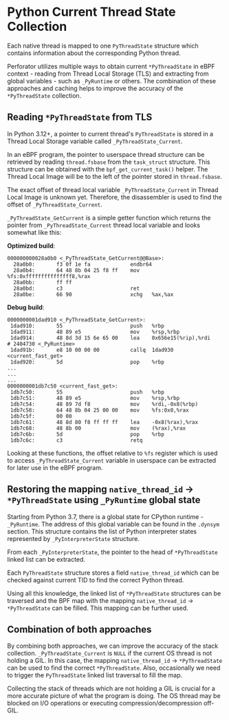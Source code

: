 # Python Current Thread State Collection

Each native thread is mapped to one `PyThreadState` structure which contains information about the corresponding Python thread.

Perforator utilizes multiple ways to obtain current `*PyThreadState` in eBPF context - reading from Thread Local Storage (TLS) and extracting from global variables - such as `_PyRuntime` or others. The combination of these approaches and caching helps to improve the accuracy of the `*PyThreadState` collection.

## Reading `*PyThreadState` from TLS

In Python 3.12+, a pointer to current thread's `PyThreadState` is stored in a Thread Local Storage variable called `_PyThreadState_Current`.

In an eBPF program, the pointer to userspace thread structure can be retrieved by reading `thread.fsbase` from the `task_struct` structure. This structure can be obtained with the `bpf_get_current_task()` helper. The Thread Local Image will be to the left of the pointer stored in `thread.fsbase`.

The exact offset of thread local variable `_PyThreadState_Current` in Thread Local Image is unknown yet. Therefore, the disassembler is used to find the offset of `_PyThreadState_Current`.

`_PyThreadState_GetCurrent` is a simple getter function which returns the pointer from `_PyThreadState_Current` thread local variable and looks somewhat like this:

**Optimized build**:

```
000000000028a0b0 <_PyThreadState_GetCurrent@@Base>:
  28a0b0:       f3 0f 1e fa             endbr64
  28a0b4:       64 48 8b 04 25 f8 ff    mov    %fs:0xfffffffffffffff8,%rax
  28a0bb:       ff ff
  28a0bd:       c3                      ret
  28a0be:       66 90                   xchg   %ax,%ax
```

**Debug build**:

```
0000000001dad910 <_PyThreadState_GetCurrent>:
 1dad910:       55                      push   %rbp
 1dad911:       48 89 e5                mov    %rsp,%rbp
 1dad914:       48 8d 3d 15 6e 65 00    lea    0x656e15(%rip),%rdi        # 2404730 <_PyRuntime>
 1dad91b:       e8 10 00 00 00          callq  1dad930 <current_fast_get>
 1dad920:       5d                      pop    %rbp
...
...
...
0000000001db7c50 <current_fast_get>:
 1db7c50:       55                      push   %rbp
 1db7c51:       48 89 e5                mov    %rsp,%rbp
 1db7c54:       48 89 7d f8             mov    %rdi,-0x8(%rbp)
 1db7c58:       64 48 8b 04 25 00 00    mov    %fs:0x0,%rax
 1db7c5f:       00 00
 1db7c61:       48 8d 80 f8 ff ff ff    lea    -0x8(%rax),%rax
 1db7c68:       48 8b 00                mov    (%rax),%rax
 1db7c6b:       5d                      pop    %rbp
 1db7c6c:       c3                      retq
```

Looking at these functions, the offset relative to `%fs` register which is used to access `_PyThreadState_Current` variable in userspace can be extracted for later use in the eBPF program.

## Restoring the mapping `native_thread_id` -> `*PyThreadState` using `_PyRuntime` global state

Starting from Python 3.7, there is a global state for CPython runtime - `_PyRuntime`. The address of this global variable can be found in the `.dynsym` section. This structure contains the list of Python interpreter states represented by `_PyInterpreterState` structure.

From each `_PyInterpreterState`, the pointer to the head of `*PyThreadState` linked list can be extracted.

Each `PyThreadState` structure stores a field `native_thread_id` which can be checked against current TID to find the correct Python thread.

Using all this knowledge, the linked list of `*PyThreadState` structures can be traversed and the BPF map with the mapping `native_thread_id` -> `*PyThreadState` can be filled. This mapping can be further used.

## Combination of both approaches

By combining both approaches, we can improve the accuracy of the stack collection. `_PyThreadState_Current` is `NULL` if the current OS thread is not holding a GIL. In this case, the mapping `native_thread_id` -> `*PyThreadState` can be used to find the correct `*PyThreadState`. Also, occasionally we need to trigger the `PyThreadState` linked list traversal to fill the map.

Collecting the stack of threads which are not holding a GIL is crucial for a more accurate picture of what the program is doing. The OS thread may be blocked on I/O operations or executing compression/decompression off-GIL.

